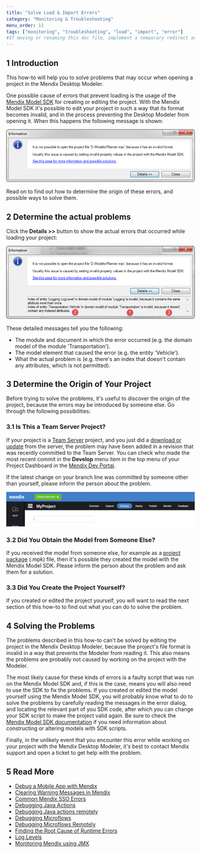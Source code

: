 ```yaml
---
title: "Solve Load & Import Errors"
category: "Monitoring & Troubleshooting"
menu_order: 11
tags: ["monitoring", "troubleshooting", "load", "import", "error"]
#If moving or renaming this doc file, implement a temporary redirect and let the respective team know they should update the URL in the product. See Mapping to Products for more details.
---
```


## 1 Introduction

This how-to will help you to solve problems that may occur when opening a project in the Mendix Desktop Modeler.

One possible cause of errors that prevent loading is the usage of the [Mendix Model SDK](/apidocs-mxsdk/mxsdk/) for creating or editing the project. With the Mendix Model SDK it's possible to edit your project in such a way that its format becomes invalid, and in the process preventing the Desktop Modeler from opening it. When this happens the following message is shown:

![](attachments/18448577/18580055.png)

Read on to find out how to determine the origin of these errors, and possible ways to solve them.

## 2 Determine the actual problems

Click the **Details >>** button to show the actual errors that occurred while loading your project:

![](attachments/18448577/18580052.png)

These detailed messages tell you the following:

* The module and document in which the error occurred (e.g. the domain model of the module 'Transportation').
* The model element that caused the error (e.g. the entity 'Vehicle').
* What the actual problem is (e.g. there's an index that doesn't contain any attributes, which is not permitted).

## 3 Determine the Origin of Your Project

Before trying to solve the problems, it's useful to discover the origin of the project, because the errors may be introduced by someone else. Go through the following possibilities:

### 3.1 Is This a Team Server Project?

If your project is a [Team Server](/refguide7/team-server) project, and you just did a [download or update](/refguide7/using-version-control-in-the-dm) from the server, the problem may have been added in a revision that was recently committed to the Team Server. You can check who made the most recent commit in the **Develop** menu item in the top menu of your Project Dashboard in the [Mendix Dev Portal](https://sprintr.home.mendix.com).

If the latest change on your branch line was committed by someone other than yourself, please inform the person about the problem.

![](attachments/18448577/18580053.png)

### 3.2 Did You Obtain the Model from Someone Else?

If you received the model from someone else, for example as a [project package](../integration/importing-and-exporting-objects) (.mpk) file, then it's possible they created the model with the Mendix Model SDK. Please inform the person about the problem and ask them for a solution.

### 3.3 Did You Create the Project Yourself?

If you created or edited the project yourself, you will want to read the next section of this how-to to find out what you can do to solve the problem.

## 4 Solving the Problems

The problems described in this how-to can't be solved by editing the project in the Mendix Desktop Modeler, because the project's file format is invalid in a way that prevents the Modeler from reading it. This also means the problems are probably not caused by working on the project with the Modeler.

The most likely cause for these kinds of errors is a faulty script that was run on the Mendix Model SDK and, if this is the case, means you will also need to use the SDK to fix the problems. If you created or edited the model yourself using the Mendix Model SDK, you will probably know what to do to solve the problems by carefully reading the messages in the error dialog, and locating the relevant part of you SDK code, after which you can change your SDK script to make the project valid again. Be sure to check the [Mendix Model SDK documentation](/apidocs-mxsdk/mxsdk/) if you need information about constructing or altering models with SDK scripts.

Finally, in the unlikely event that you encounter this error while working on your project with the Mendix Desktop Modeler, it's best to contact Mendix support and open a ticket to get help with the problem.

## 5 Read More

* [Debug a Mobile App with Mendix](../mobile/debug-a-mobile-app)
* [Clearing Warning Messages in Mendix](clear-warning-messages)
* [Common Mendix SSO Errors](handle-common-mendix-sso-errors)
* [Debugging Java Actions](debug-java-actions)
* [Debugging Java actions remotely](debug-java-actions-remotely)
* [Debugging Microflows](debug-microflows)
* [Debugging Microflows Remotely](debug-microflows-remotely)
* [Finding the Root Cause of Runtime Errors](finding-the-root-cause-of-runtime-errors)
* [Log Levels](log-levels)
* [Monitoring Mendix using JMX](monitoring-mendix-using-jmx)
